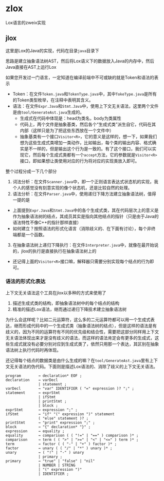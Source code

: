 # zlox
Lox语言的zweix实现

## jlox
这里是Lox的Java的实现，代码在目录`java`目录下

思路是建立抽象语法树AST，然后将Lox语义下的数据放入Java的内存中，然后Java直接在AST上运行Lox

如果您开发过一门语言，一定知道在编译前端中不可或缺的就是Token和语法的表示
+ Token：在文件`Token.java`和`TokenType.java`中，其中`TokeType.java`是所有的Token类型枚举，在注释中表明其含义。
+ 语法：在文件`Expr.Java`和`Stmt.Java`中，使用上下文无关语法，这里两个文件是由`tool/GenerateAst.java`生成的。
  + 生成式在代码中体现是：head为类名，body为类属性
  + 代码上，两个文件是抽象基类，然后各个“生成式类”派生自它，代码在其内部（这样只是为了把这些东西放在一个文件中）
  + 抽象基类有一个接口`Visitor<R>`，它的意义是这样的，想一下，如果我们想为这些生成式类增加一类动作，比如输出，每个类的输出内容、格式确实是不一样的，但是输出这个行为是一致的。有了这个接口，我们可以实现它，然后每个生成式类都有一个`accept`方法，它的参数就是`Visitor<R>`接口，即如果想让类使用对应的行为将对应的实现类放入即可。

整个过程分成一下几个部分

1. 词法分析：在文件`Scanner.java`中，即一个正则语言表达式状态机的实现，我个人的感觉没有刻意实现的像个状态机，还是比较自然的处理。
2. 语法分析：在文件`Parser.java`中，使用递归下降方法建立抽象语法树，值得一提的是
  + 上面提到`Expr.Java`和`Stmt.Java`中的各个生成式类，其在代码层次上的意义是作为抽象语法树的结点，其成员其实是指向其他结点的指针（只是由于Java的语法特性不像C++的指针那样直接）
  + 如何建立？按照语法的形式化语言（消除歧义的、在下面有讨论），每个非终端都是一个函数。
3. 在抽象语法树上递归下降执行：在文件`Interpreter.java`中，就像在最开始说的，jlox的执行是直接执行在抽象语法树上的
  + 还记得上面的`Visitor<R>`接口嘛，解释器只需要分别实现每个结点的行为即可。

### 语法的形式化表达

上下文无关语法这个工具在jlox以多种的方式来使用了
1. 描述生成式类的结构，即抽象语法树中的每个结点的结构
2. 精准的描述Lox语法，继而通过递归下降技术建立抽象语法树

为什么会这样呢？比如二元运算符，这么多的二元运算符都可以用一个生成式表达，继而形成代码中的一个生成式类（抽象语法树的结点），但是这样的语法是有歧义的，因为不同的运算符有不同的优先级和结合性，需要把这部分同样用上下文无关语法体现出来才是没有歧义的语法，而这样的语法肯定会有更多的生成式，这些生成式就没有必要分别对应到生成式类了，依然只用那一个表达，其区别在抽象语法树上执行代码时再体现。

还记得每个结点的数据类是由什么生成的嘛？在`tool/GenerateAst.java`里有上下文无关语法的伪代码。下面则是描述Lox语法的、消除了歧义的上下文无关语法。

```
program        → declaration* EOF ;
declaration    → varDecl
               | statement ;
varDecl        → "var" IDENTIFIER ( "=" expression )? ";" ;
statement      → exprStmt
               | ifStmt
               | printStmt ;
               | block ;
exprStmt       → expression ";" ;
ifStmt         → "if" "(" expression ")" statement
               ( "else" statement )? ;
printStmt      → "print" expression ";" ;
block          → "{" declaration* "}" ;
expression     → equality ;
equality       → comparison ( ( "!=" | "==" ) comparison )* ;
comparison     → term ( ( ">" | ">=" | "<" | "<=" ) term )* ;
term           → factor ( ( "-" | "+" ) factor )* ;
factor         → unary ( ( "/" | "*" ) unary )* ;
unary          → ( "!" | "-" ) unary
               | primary ;
primary        → "true" | "false" | "nil"
               | NUMBER | STRING
               | "(" expression ")"
               | IDENTIFIER ;
```
